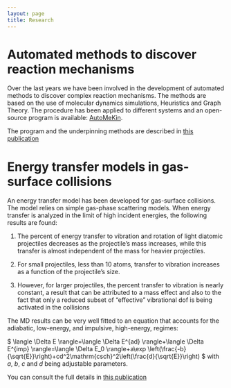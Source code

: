 ```yaml
---
layout: page
title: Research
---
```


# Automated methods to discover reaction mechanisms

Over the last years we have been involved in the development of automated methods to discover complex reaction mechanisms. The methods are based on the use of molecular dynamics simulations, Heuristics and Graph Theory. The procedure has been applied to different systems and an open-source program is available: [AutoMeKin](https://github.com/emartineznunez/AutoMeKin).

The program and the underpinning methods are described in [this publication](https://onlinelibrary.wiley.com/doi/full/10.1002/jcc.26734)

# Energy transfer models in gas-surface collisions

An energy transfer model has been developed for gas-surface collisions. The model relies on simple gas-phase scattering models. When energy transfer is analyzed in the limit of high incident energies, the following results are found:

1. The percent of energy transfer to vibration and rotation of light diatomic projectiles decreases as the projectile’s mass increases, while this transfer is almost independent of the mass for heavier projectiles.

2. For small projectiles, less than 10 atoms, transfer to vibration increases as a function of the projectile’s size.

3. However, for larger projectiles, the percent transfer to vibration is nearly constant, a result that can be attributed to a mass effect and also to the fact that only a reduced subset of “effective” vibrational dof is being activated in the collisions

The MD results can be very well fitted to an equation that accounts for the adiabatic, low-energy, and impulsive, high-energy, regimes:

$
\langle \Delta E \rangle=\langle \Delta E^{ad} \rangle+\langle \Delta E^{imp} \rangle=\langle \Delta E_0 \rangle+a\exp \left(\frac{-b}{\sqrt{E}}\right)+cd^2\mathrm{csch}^2\left(\frac{d}{\sqrt{E}}\right)
$
with $a$, $b$, $c$ and $d$ being adjustable parameters.

You can consult the full details in [this publication](https://pubs.acs.org/doi/10.1021/jp4117134) 



